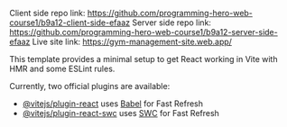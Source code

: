 Client side repo link: https://github.com/programming-hero-web-course1/b9a12-client-side-efaaz
Server side repo link: https://github.com/programming-hero-web-course1/b9a12-server-side-efaaz
Live site link: https://gym-management-site.web.app/

This template provides a minimal setup to get React working in Vite with HMR and some ESLint rules.

Currently, two official plugins are available:

- [@vitejs/plugin-react](https://github.com/vitejs/vite-plugin-react/blob/main/packages/plugin-react/README.md) uses [Babel](https://babeljs.io/) for Fast Refresh
- [@vitejs/plugin-react-swc](https://github.com/vitejs/vite-plugin-react-swc) uses [SWC](https://swc.rs/) for Fast Refresh
